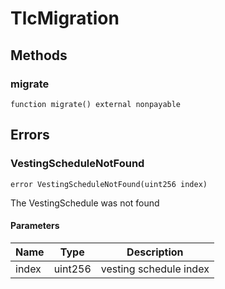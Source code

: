 # TlcMigration









## Methods

### migrate

```solidity
function migrate() external nonpayable
```









## Errors

### VestingScheduleNotFound

```solidity
error VestingScheduleNotFound(uint256 index)
```

The VestingSchedule was not found



#### Parameters

| Name | Type | Description |
|---|---|---|
| index | uint256 | vesting schedule index |


